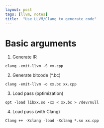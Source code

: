 ```yaml
---
layout: post
tags: [llvm, notes]
title:  "Use LLVM/Clang to generate code"
---
```


# Basic arguments

1.  Generate IR

`` clang -emit-llvm -S xx.cpp ``

2.  Generate bitcode (*.bc)

`` clang -emit-llvm -o xx.bc xx.cpp ``

3.  Load pass (optimization)

`` opt -load libxx.so -xx < xx.bc > /dev/null ``

4.  Load pass (with Clang)

`` Clang ++ -Xclang -load -Xclang *.so xx.cpp ``
